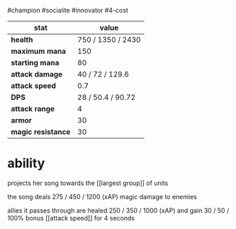 #champion
#socialite
#innovator
#4-cost

| stat | value |
|---|---|
| **health** | 750 / 1350 / 2430 |
| **maximum mana** | 150 |
| **starting mana** | 80 |
| **attack damage** | 40 / 72 / 129.6 |
| **attack speed** | 0.7 |
| **DPS** | 28 / 50.4 / 90.72 | 
| **attack range** | 4 |
| **armor** | 30 |
| **magic resistance** | 30 |

# ability
projects her song towards the [[largest group]] of units

the song deals 275 / 450 / 1200 (xAP) magic damage to enemies

allies it passes through are healed 250 / 350 / 1000 (xAP) and gain 30 / 50 / 100% bonus [[attack speed]] for 4 seconds